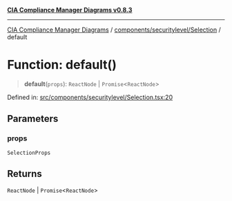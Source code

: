 [**CIA Compliance Manager Diagrams v0.8.3**](../../../../README.md)

***

[CIA Compliance Manager Diagrams](../../../../modules.md) / [components/securitylevel/Selection](../README.md) / default

# Function: default()

> **default**(`props`): `ReactNode` \| `Promise`\<`ReactNode`\>

Defined in: [src/components/securitylevel/Selection.tsx:20](https://github.com/Hack23/cia-compliance-manager/blob/368d5a1330a94df78d48c65d28962bd0f7cab363/src/components/securitylevel/Selection.tsx#L20)

## Parameters

### props

`SelectionProps`

## Returns

`ReactNode` \| `Promise`\<`ReactNode`\>
